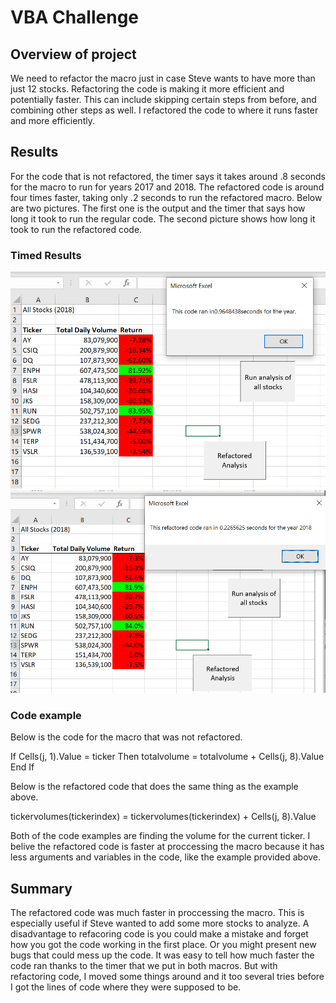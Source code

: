 # VBA Challenge

## Overview of project
We need to refactor the macro just in case Steve wants to have more than just 12 stocks. Refactoring the code is making it more efficient and potentially faster. This can include skipping certain steps from before, and combining other steps as well. I refactored the code to where it runs faster and more efficiently. 

## Results
For the code that is not refactored, the timer says it takes around .8 seconds for the macro to run for years 2017 and 2018. The refactored code is around four times faster, taking only .2 seconds to run the refactored macro. Below are two pictures. The first one is the output and the timer that says how long it took to run the regular code. The second picture shows how long it took to run the refactored code. 
### Timed Results
![2018 no refactor vba chall](https://github.com/JoelS-Pebbles/stock-analysis/blob/master/2018%20no%20refactor%20vba%20chall.PNG)
![2018 refactor vba chall](https://github.com/JoelS-Pebbles/stock-analysis/blob/master/2018%20refactor%20vba%20chall.PNG)

### Code example
Below is the code for the macro that was not refactored. 

If Cells(j, 1).Value = ticker Then
        totalvolume = totalvolume + Cells(j, 8).Value
    End If
    
Below is the refactored code that does the same thing as the example above. 

tickervolumes(tickerindex) = tickervolumes(tickerindex) + Cells(j, 8).Value

Both of the code examples are finding the volume for the current ticker. I belive the refactored code is faster at proccessing the macro because it has less arguments and variables in the code, like the example provided above. 


## Summary
The refactored code was much faster in proccessing the macro. This is especially useful if Steve wanted to add some more stocks to analyze. A disadvantage to refacoring code is you could make a mistake and forget how you got the code working in the first place. Or you might present new bugs that could mess up the code. It was easy to tell how much faster the code ran thanks to the timer that we put in both macros. But with refactoring code, I moved some things around and it too several tries before I got the lines of code where they were supposed to be. 
